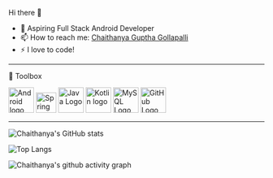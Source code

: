 Hi there 👋

<ul>
  
<li>🌱 Aspiring Full Stack Android Developer</li>

<li><g-emoji class="g-emoji" alias="mailbox" fallback-src="https://github.githubassets.com/images/icons/emoji/unicode/1f4eb.png">📫</g-emoji> How to reach me: <a href="https://www.linkedin.com/in/chaithanyaguptha/" rel="nofollow">Chaithanya Guptha Gollapalli</a></li>
<li>⚡ I love to code!</li>
</ul>


---
🧰 Toolbox
 
<img src="https://cdn.worldvectorlogo.com/logos/android-logomark.svg" alt="Android logo" width="50" height="50"/>       <img src="https://cdn.worldvectorlogo.com/logos/spring-3.svg" alt="Spring logo" width="40" height="40"/>       <img src="https://cdn.worldvectorlogo.com/logos/java-4.svg" alt="Java Logo" width="50" height="50"/>       <img src="https://cdn.worldvectorlogo.com/logos/kotlin-2.svg" alt="Kotlin logo" width="50" height="50"/>        <img src="https://cdn.worldvectorlogo.com/logos/mysql-5.svg" alt="MySQL Logo" width="50" height="50"/>       <img src="https://cdn.worldvectorlogo.com/logos/git-icon.svg" alt="GitHub Logo" width="50" height="50"/>       

---



![Chaithanya's GitHub stats](https://github-readme-stats.vercel.app/api?username=chaithanyagollapalli&show_icons=true&theme=radical)

![Top Langs](https://github-readme-stats.vercel.app/api/top-langs/?username=chaithanyagollapalli&layout=compact&theme=radical)


![Chaithanya's github activity graph](https://activity-graph.herokuapp.com/graph?username=chaithanyagollapalli&theme=dracula)
